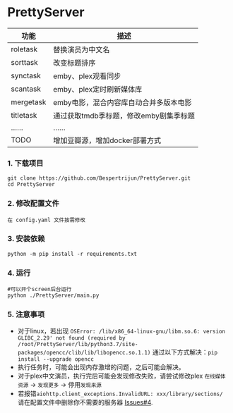 # PrettyServer

<div align="center">
    
功能 | 描述
--- | ---
roletask | 替换演员为中文名
sorttask | 改变标题排序
synctask | emby、plex观看同步
scantask | emby、plex定时刷新媒体库
mergetask | emby电影，混合内容库自动合并多版本电影
titletask | 通过获取tmdb季标题，修改emby剧集季标题
…… | ……
TODO | 增加豆瓣源，增加docker部署方式
</div>

### 1. 下载项目
```
git clone https://github.com/Bespertrijun/PrettyServer.git
cd PrettyServer
```

### 2. 修改配置文件

```
在 config.yaml 文件按需修改
```

### 3. 安装依赖
```
python -m pip install -r requirements.txt
```

### 4. 运行

```
#可以开个screen后台运行
python ./PrettyServer/main.py
```

### 5. 注意事项

* 对于linux，若出现
`OSError: /lib/x86_64-linux-gnu/libm.so.6: version GLIBC_2.29' not found (required by /root/PrettyServer/lib/python3.7/site-packages/opencc/clib/lib/libopencc.so.1.1)`
通过以下方式解决：`pip install --upgrade opencc`
* 执行任务时，可能会出现内存激增的问题，之后可能会解决。
* 对于plex中文演员，执行完后可能会发现修改失败，请尝试修改plex `在线媒体资源` -> `发现更多` -> 停用`发现来源`
* 若报错`aiohttp.client_exceptions.InvalidURL: xxx/library/sections/`
请在配置文件中删除你不需要的服务器 [Issues#4](https://github.com/Bespertrijun/PrettyServer/issues/4#issue-2046900493).